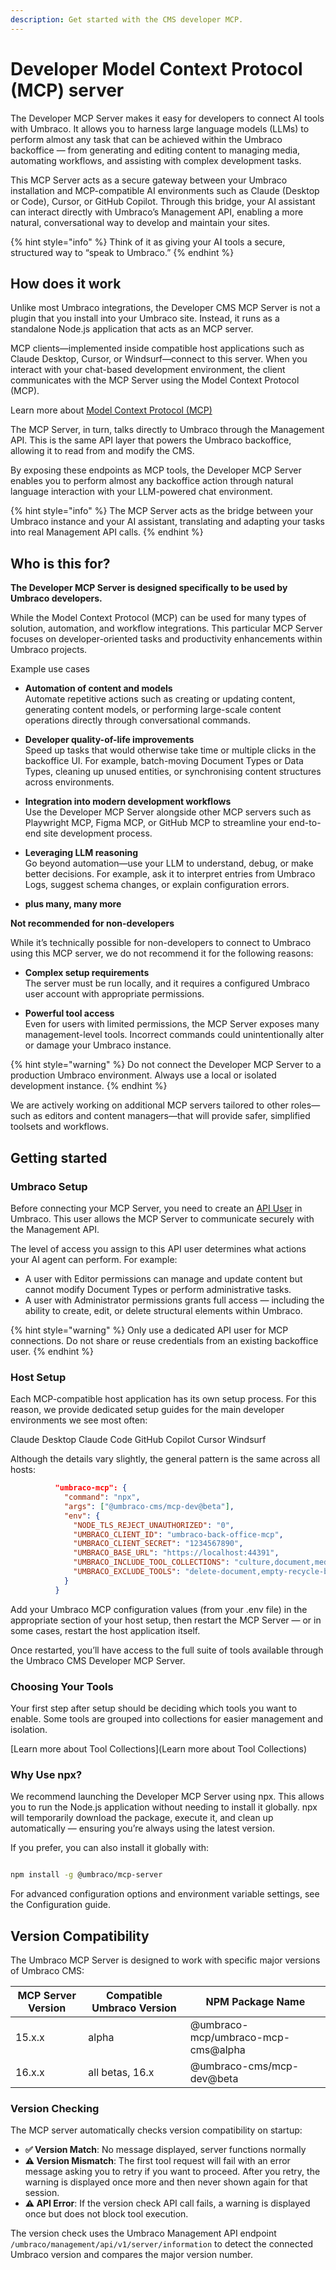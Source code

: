 ```yaml
---
description: Get started with the CMS developer MCP.
---
```


# Developer Model Context Protocol (MCP) server

The Developer MCP Server makes it easy for developers to connect AI tools with Umbraco. It allows you to harness large language models (LLMs) to perform almost any task that can be achieved within the Umbraco backoffice — from generating and editing content to managing media, automating workflows, and assisting with complex development tasks.

This MCP Server acts as a secure gateway between your Umbraco installation and MCP-compatible AI environments such as Claude (Desktop or Code), Cursor, or GitHub Copilot. Through this bridge, your AI assistant can interact directly with Umbraco’s Management API, enabling a more natural, conversational way to develop and maintain your sites.

{% hint style="info" %}
Think of it as giving your AI tools a secure, structured way to “speak to Umbraco.”
{% endhint %}

## How does it work

Unlike most Umbraco integrations, the Developer CMS MCP Server is not a plugin that you install into your Umbraco site.
Instead, it runs as a standalone Node.js application that acts as an MCP server.

MCP clients—implemented inside compatible host applications such as Claude Desktop, Cursor, or Windsurf—connect to this server. When you interact with your chat-based development environment, the client communicates with the MCP Server using the Model Context Protocol (MCP).

Learn more about [Model Context Protocol (MCP)](./model-context-protocol.md)

The MCP Server, in turn, talks directly to Umbraco through the Management API. This is the same API layer that powers the Umbraco backoffice, allowing it to read from and modify the CMS.

By exposing these endpoints as MCP tools, the Developer MCP Server enables you to perform almost any backoffice action through natural language interaction with your LLM-powered chat environment.

{% hint style="info" %}
The MCP Server acts as the bridge between your Umbraco instance and your AI assistant, translating and adapting your tasks into real Management API calls.
{% endhint %}

## Who is this for?

**The Developer MCP Server is designed specifically to be used by Umbraco developers.**

While the Model Context Protocol (MCP) can be used for many types of solution, automation, and workflow integrations. This particular MCP Server focuses on developer-oriented tasks and productivity enhancements within Umbraco projects.

Example use cases

- **Automation of content and models**  
Automate repetitive actions such as creating or updating content, generating content models, or performing large-scale content operations directly through conversational commands.

- **Developer quality-of-life improvements**  
Speed up tasks that would otherwise take time or multiple clicks in the backoffice UI. For example, batch-moving Document Types or Data Types, cleaning up unused entities, or synchronising content structures across environments.

- **Integration into modern development workflows**  
Use the Developer MCP Server alongside other MCP servers such as Playwright MCP, Figma MCP, or GitHub MCP to streamline your end-to-end site development process.

- **Leveraging LLM reasoning**  
Go beyond automation—use your LLM to understand, debug, or make better decisions. For example, ask it to interpret entries from Umbraco Logs, suggest schema changes, or explain configuration errors.

- **plus many, many more**

**Not recommended for non-developers**

While it’s technically possible for non-developers to connect to Umbraco using this MCP server, we do not recommend it for the following reasons:

- **Complex setup requirements**  
The server must be run locally, and it requires a configured Umbraco user account with appropriate permissions.

- **Powerful tool access**  
Even for users with limited permissions, the MCP Server exposes many management-level tools. Incorrect commands could unintentionally alter or damage your Umbraco instance.

{% hint style="warning" %}
Do not connect the Developer MCP Server to a production Umbraco environment. 
Always use a local or isolated development instance.
{% endhint %}

We are actively working on additional MCP servers tailored to other roles—such as editors and content managers—that will provide safer, simplified toolsets and workflows.

## Getting started

### Umbraco Setup

Before connecting your MCP Server, you need to create an [API User](../../fundamentals/data/users/api-users) in Umbraco. This user allows the MCP Server to communicate securely with the Management API.

The level of access you assign to this API user determines what actions your AI agent can perform.
For example:

- A user with Editor permissions can manage and update content but cannot modify Document Types or perform administrative tasks.
- A user with Administrator permissions grants full access — including the ability to create, edit, or delete structural elements within Umbraco.

{% hint style="warning" %}
Only use a dedicated API user for MCP connections. Do not share or reuse credentials from an existing backoffice user.
{% endhint %}

### Host Setup

Each MCP-compatible host application has its own setup process. For this reason, we provide dedicated setup guides for the main developer environments we see most often:

Claude Desktop
Claude Code
GitHub Copilot
Cursor
Windsurf

Although the details vary slightly, the general pattern is the same across all hosts:

``` json
          "umbraco-mcp": {
            "command": "npx",
            "args": ["@umbraco-cms/mcp-dev@beta"],
            "env": {
              "NODE_TLS_REJECT_UNAUTHORIZED": "0",
              "UMBRACO_CLIENT_ID": "umbraco-back-office-mcp",
              "UMBRACO_CLIENT_SECRET": "1234567890",
              "UMBRACO_BASE_URL": "https://localhost:44391",
              "UMBRACO_INCLUDE_TOOL_COLLECTIONS": "culture,document,media",
              "UMBRACO_EXCLUDE_TOOLS": "delete-document,empty-recycle-bin"
            }
          }
```

Add your Umbraco MCP configuration values (from your .env file) in the appropriate section of your host setup, then restart the MCP Server — or in some cases, restart the host application itself.

Once restarted, you’ll have access to the full suite of tools available through the Umbraco CMS Developer MCP Server.

### Choosing Your Tools

Your first step after setup should be deciding which tools you want to enable.
Some tools are grouped into collections for easier management and isolation.

[Learn more about Tool Collections](Learn more about Tool Collections)

### Why Use npx?

We recommend launching the Developer MCP Server using npx.
This allows you to run the Node.js application without needing to install it globally.
npx will temporarily download the package, execute it, and clean up automatically — ensuring you’re always using the latest version.

If you prefer, you can also install it globally with:

``` bash

npm install -g @umbraco/mcp-server

```

For advanced configuration options and environment variable settings, see the Configuration guide.

## Version Compatibility

The Umbraco MCP Server is designed to work with specific major versions of Umbraco CMS:

| MCP Server Version | Compatible Umbraco Version | NPM Package Name                     |
|--------------------|----------------------------|--------------------------------------|
| 15.x.x             | alpha                      | @umbraco-mcp/umbraco-mcp-cms@alpha   |
| 16.x.x             | all betas, 16.x            | @umbraco-cms/mcp-dev@beta            |

### Version Checking

The MCP server automatically checks version compatibility on startup:

- **✅ Version Match**: No message displayed, server functions normally
- **⚠️ Version Mismatch**: The first tool request will fail with an error message asking you to retry if you want to proceed. After you retry, the warning is displayed once more and then never shown again for that session.
- **⚠️ API Error**: If the version check API call fails, a warning is displayed once but does not block tool execution.

The version check uses the Umbraco Management API endpoint `/umbraco/management/api/v1/server/information` to detect the connected Umbraco version and compares the major version number.


